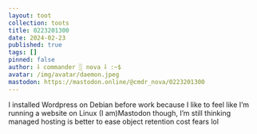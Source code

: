 ```yaml
---
layout: toot
collection: toots
title: 0223201300
date: 2024-02-23
published: true
tags: []
pinned: false
author: ⸸ commander ░ nova ⸸ :~$
avatar: /img/avatar/daemon.jpeg
mastodon: https://mastodon.online/@cmdr_nova/0223201300
---
```


I installed Wordpress on Debian before work because I like to feel like I’m running a website on Linux (I am)Mastodon though, I’m still thinking managed hosting is better to ease object retention cost fears lol
